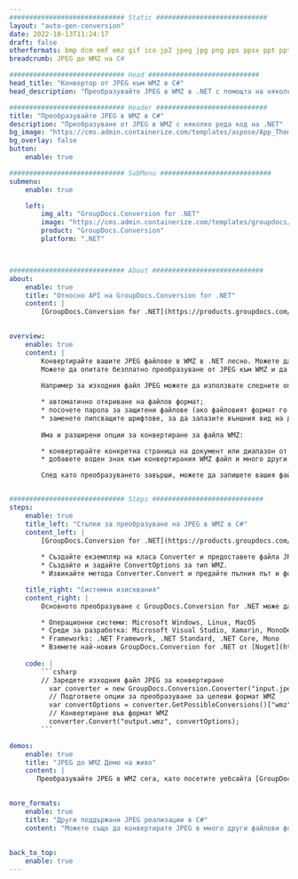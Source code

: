 ```yaml
---
############################# Static ############################
layout: "auto-gen-conversion"
date: 2022-10-13T11:24:17
draft: false
otherformats: bmp dcm emf emz gif ico jp2 jpeg jpg png pps ppsx ppt pptx psb psd svg svgz tga tif tiff webp wmf wmz
breadcrumb: JPEG до WMZ на C#

############################# Head ############################
head_title: "Конвертор от JPEG към WMZ в C#"
head_description: "Преобразувайте JPEG в WMZ в .NET с помощта на няколко реда код. Използвайте API за конвертиране на документи на GroupDocs, за да конвертирате над 160 файлови формата."

############################# Header ############################
title: "Преобразувайте JPEG в WMZ в C#"
description: "Преобразуване от JPEG в WMZ с няколко реда код на .NET"
bg_image: "https://cms.admin.containerize.com/templates/aspose/App_Themes/V3/images/bg/header1.png"
bg_overlay: false
button:
    enable: true

############################# SubMenu ############################
submenu:
    enable: true

    left:
        img_alt: "GroupDocs.Conversion for .NET"
        image: "https://cms.admin.containerize.com/templates/groupdocs/images/product-logos/90x90-noborder/groupdocs-conversion-net.png"
        product: "GroupDocs.Conversion"
        platform: ".NET"



############################# About ############################
about:
    enable: true
    title: "Относно API на GroupDocs.Conversion for .NET"
    content: |
        [GroupDocs.Conversion for .NET](https://products.groupdocs.com/conversion/net/) може да се използва за конвертиране на Microsoft Word, Excel, PowerPoint, PDF, Visio и други формати. GroupDocs.Conversion е самостоятелен API, който е подходящ за бек-енд и вътрешни системи, където се изисква висока производителност. Не зависи от никакъв софтуер като Microsoft или Open Office.
    

overview:
    enable: true
    content: |
        Конвертирайте вашите JPEG файлове в WMZ в .NET лесно. Можете да използвате само няколко кодови реда C# във всяка платформа по ваш избор като - Windows, Linux, macOS.
        Можете да опитате безплатно преобразуване от JPEG към WMZ и да оцените качеството на резултатите от преобразуването. Наред с простите сценарии за преобразуване на файлове можете да опитате по-разширени опции за зареждане на изходен файл JPEG и за запазване на изходния резултат WMZ. 
        
        Например за изходния файл JPEG можете да използвате следните опции за зареждане:

        * автоматично откриване на файлов формат;
        * посочете парола за защитени файлове (ако файловият формат го поддържа);
        * заменете липсващите шрифтове, за да запазите външния вид на документа.
        
        Има и разширени опции за конвертиране за файла WMZ:

        * конвертирайте конкретна страница на документ или диапазон от страници;
        * добавете воден знак към конвертирания WMZ файл и много други.

        След като преобразуването завърши, можете да запишете вашия файл WMZ в локалния файлов път или във всяко хранилище на трета страна като FTP, Amazon S3, Google Drive, Dropbox и т.н. Моля, обърнете внимание - за да конвертирате JPEG в {{ TO}} няма нужда от инсталиран допълнителен софтуер - като MS Office, Open Office, Adobe Acrobat Reader и др.


############################# Steps ############################
steps:
    enable: true
    title_left: "Стъпки за преобразуване на JPEG в WMZ в C#"
    content_left: |
        [GroupDocs.Conversion for .NET](https://products.groupdocs.com/conversion/net/) улеснява разработчиците да конвертират файл JPEG в WMZ с няколко реда код.
        
        * Създайте екземпляр на класа Converter и предоставете файла JPEG с пълния път
        * Създайте и задайте ConvertOptions за тип WMZ.
        * Извикайте метода Converter.Convert и предайте пълния път и формат (WMZ) като параметър

    title_right: "Системни изисквания"
    content_right: |
        Основното преобразуване с GroupDocs.Conversion for .NET може да се извърши само с няколко прости стъпки. Нашите API се поддържат на всички основни платформи и операционни системи. Преди да изпълните кода по-долу, уверете се, че имате следните предпоставки, инсталирани на вашата система.

        * Операционни системи: Microsoft Windows, Linux, MacOS
        * Среди за разработка: Microsoft Visual Studio, Xamarin, MonoDevelop
        * Frameworks: .NET Framework, .NET Standard, .NET Core, Mono
        * Вземете най-новия GroupDocs.Conversion for .NET от [Nuget](https://www.nuget.org/packages/groupdocs.conversion)
         
    code: |
        ```csharp    
        // Заредете изходния файл JPEG за конвертиране
          var converter = new GroupDocs.Conversion.Converter("input.jpeg");
          // Подгответе опции за преобразуване за целеви формат WMZ
          var convertOptions = converter.GetPossibleConversions()["wmz"].ConvertOptions;
          // Конвертиране във формат WMZ
          converter.Convert("output.wmz", convertOptions);
        ```

demos:
    enable: true
    title: "JPEG до WMZ Демо на живо"
    content: |
       Преобразувайте JPEG в WMZ сега, като посетите уебсайта [GroupDocs.Conversion App](https://products.groupdocs.app/conversion/family). Онлайн демонстрацията има следните предимства
          

more_formats:
    enable: true
    title: "Други поддържани JPEG реализации в C#"
    content: "Можете също да конвертирате JPEG в много други файлови формати. Моля, вижте списъка по-долу."
       
       
back_to_top:
    enable: true
---
```

